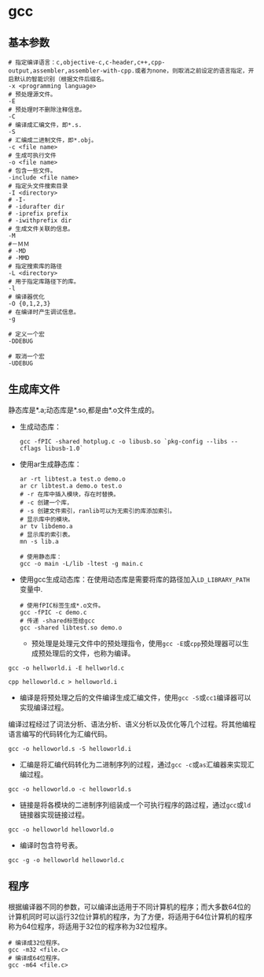   # gcc

## 基本参数

```shell
# 指定编译语言：c,objective-c,c-header,c++,cpp-output,assembler,assembler-with-cpp.或者为none，则取消之前设定的语言指定，开启默认的智能识别（根据文件后缀名。
-x <programming language>
# 预处理源文件。
-E
# 预处理时不删除注释信息。
-C
# 编译成汇编文件，即*.s.
-S
# 汇编成二进制文件，即*.obj。
-c <file name>
# 生成可执行文件
-o <file name>
# 包含一些文件。
-include <file name>
# 指定头文件搜索目录
-I <directory>
# -I-
# -idurafter dir
# -iprefix prefix
# -iwithprefix dir
# 生成文件关联的信息。
-M
#－ＭＭ
# -MD
# -MMD
# 指定搜索库的路径
-L <directory>
# 用于指定库路径下的库。
-l
# 编译器优化
-O {0,1,2,3}
# 在编译时产生调试信息。
-g

# 定义一个宏
-DDEBUG

# 取消一个宏
-UDEBUG

```

## 生成库文件

静态库是*.a;动态库是*.so,都是由*.o文件生成的。

* 生成动态库：

  ```shell
  gcc -fPIC -shared hotplug.c -o libusb.so `pkg-config --libs --cflags libusb-1.0`
  ```
* 使用ar生成静态库：

  ```shell
  ar -rt libtest.a test.o demo.o
  ar cr libtest.a demo.o test.o
  # -r 在库中插入模块，存在时替换。
  # -c 创建一个库，
  # -s 创建文件索引，ranlib可以为无索引的库添加索引。
  # 显示库中的模块。
  ar tv libdemo.a
  # 显示库的索引表。
  mn -s lib.a

  # 使用静态库：
  gcc -o main -L/lib -ltest -g main.c
  ```

* 使用gcc生成动态库：在使用动态库是需要将库的路径加入`LD_LIBRARY_PATH`变量中.

  ```shell
  # 使用fPIC标签生成*.o文件。
  gcc -fPIC -c demo.c
  # 传递 -shared标签给gcc
  gcc -shared libtest.so demo.o
  ```












  * 预处理是处理元文件中的预处理指令，使用`gcc -E`或`cpp`预处理器可以生成预处理后的文件，也称为编译。

```shell
gcc -o hellworld.i -E hellworld.c
```

```shell
cpp helloworld.c > helloworld.i
```

* 编译是将预处理之后的文件编译生成汇编文件，使用`gcc -S`或`cc1`编译器可以实现编译过程。

编译过程经过了词法分析、语法分析、语义分析以及优化等几个过程。将其他编程语言编写的代码转化为汇编代码。

```shell
gcc -o helloworld.s -S helloworld.i
```

* 汇编是将汇编代码转化为二进制序列的过程，通过`gcc -c`或`as`汇编器来实现汇编过程。

```shell
gcc -o helloworld.o -c helloworld.s
```

* 链接是将各模块的二进制序列组装成一个可执行程序的路过程，通过`gcc`或`ld`链接器实现链接过程。

```shell
gcc -o helloworld helloworld.o
```


* 编译时包含符号表。

```shell
gcc -g -o helloworld helloworld.c
```




## 程序

根据编译器不同的参数，可以编译出适用于不同计算机的程序；而大多数64位的计算机同时可以运行32位计算机的程序，为了方便，将适用于64位计算机的程序称为64位程序，将适用于32位的程序称为32位程序。

```shell
# 编译成32位程序。
gcc -m32 <file.c>
# 编译成64位程序。
gcc -m64 <file.c>
```
